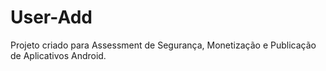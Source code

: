 # User-Add
Projeto criado para Assessment de Segurança, Monetização e Publicação de Aplicativos Android.
